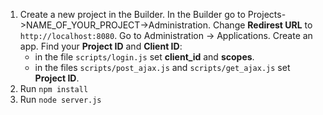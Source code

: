 1. Create a new project in the Builder. In the Builder go to Projects->NAME_OF_YOUR_PROJECT->Administration. Change **Redirest URL** to `http://localhost:8080`. Go to Administration -> Applications. Create an app. Find your **Project ID** and **Client ID**:
    * in the file `scripts/login.js` set **client_id** and **scopes**.
    * in the files `scripts/post_ajax.js` and `scripts/get_ajax.js` set **Project ID**.
2. Run `npm install`
3. Run `node server.js`